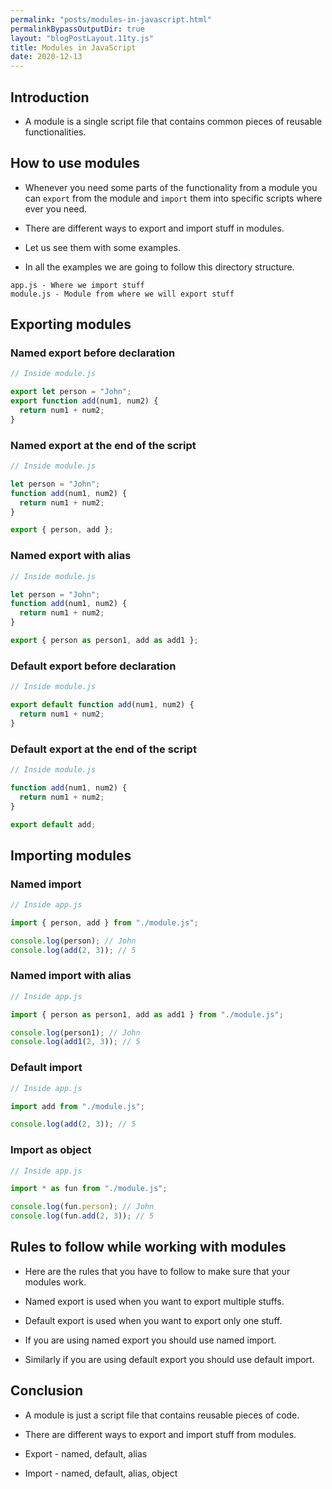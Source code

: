 ```yaml
---
permalink: "posts/modules-in-javascript.html"
permalinkBypassOutputDir: true
layout: "blogPostLayout.11ty.js"
title: Modules in JavaScript
date: 2020-12-13
---
```


## Introduction

- A module is a single script file that contains common pieces of reusable functionalities.

## How to use modules

- Whenever you need some parts of the functionality from a module you can `export` from the module and `import` them into specific scripts where ever you need.

- There are different ways to export and import stuff in modules.

- Let us see them with some examples.

- In all the examples we are going to follow this directory structure.

```plaintext
app.js - Where we import stuff
module.js - Module from where we will export stuff
```

## Exporting modules

### Named export before declaration

```javascript
// Inside module.js

export let person = "John";
export function add(num1, num2) {
  return num1 + num2;
}
```

### Named export at the end of the script

```javascript
// Inside module.js

let person = "John";
function add(num1, num2) {
  return num1 + num2;
}

export { person, add };
```

### Named export with alias

```javascript
// Inside module.js

let person = "John";
function add(num1, num2) {
  return num1 + num2;
}

export { person as person1, add as add1 };
```

### Default export before declaration

```javascript
// Inside module.js

export default function add(num1, num2) {
  return num1 + num2;
}
```

### Default export at the end of the script

```javascript
// Inside module.js

function add(num1, num2) {
  return num1 + num2;
}

export default add;
```

## Importing modules

### Named import

```javascript
// Inside app.js

import { person, add } from "./module.js";

console.log(person); // John
console.log(add(2, 3)); // 5
```

### Named import with alias

```javascript
// Inside app.js

import { person as person1, add as add1 } from "./module.js";

console.log(person1); // John
console.log(add1(2, 3)); // 5
```

### Default import

```javascript
// Inside app.js

import add from "./module.js";

console.log(add(2, 3)); // 5
```

### Import as object

```javascript
// Inside app.js

import * as fun from "./module.js";

console.log(fun.person); // John
console.log(fun.add(2, 3)); // 5
```

## Rules to follow while working with modules

- Here are the rules that you have to follow to make sure that your modules work.

- Named export is used when you want to export multiple stuffs.

- Default export is used when you want to export only one stuff.

- If you are using named export you should use named import.

- Similarly if you are using default export you should use default import.

## Conclusion

- A module is just a script file that contains reusable pieces of code.

- There are different ways to export and import stuff from modules.

- Export - named, default, alias

- Import - named, default, alias, object
